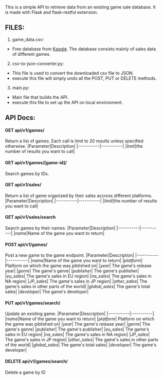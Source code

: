 This is a simple API to retrieve data from an existing game sale database. It is made with Flask and flask-restful extension.

## FILES:

1. game_data.csv:
  - Free database from [Kaggle](https://www.kaggle.com/rush4ratio/video-game-sales-with-ratings). The database consists mainly of sales data of different games.
2. csv-to-json-converter.py:
  - This file is used to convert the downloaded csv file to JSON.
  - execute this file will simply undo all the POST, PUT or DELETE methods.
3. main.py:
  - Main file that builds the API.
  - execute this file to set up the API on local environment.
  
## API Docs:
#### GET api/v1/games/
  Return a list of games. Each call is limit to 20 results unless specified otherwise.
  |Parameter|Description|
  |-----------|-----------|
  |*limit*|the number of results you want to call|
  
#### GET api/v1/games/[game-id]/
  Search games by IDs.

#### GET api/v1/sales/
  Return a list of game organized by their sales accross different platforms.
  |Parameter|Description|
  |-----------|-----------|
  |*limit*|the number of results you want to call|
  
#### GET api/v1/sales/search
  Search games by their names.
  |Parameter|Description|
  |-----------|-----------|
  |*name*|Name of the game you want to return|
#### POST api/v1/games/
  Post a new game to the game endpoint.
  |Parameter|Description|
  |-----------|-----------|
  |*name*|Name of the game you want to return|
  |*platform*| Platform on which the game was piblished on|
  |*year*| The game's release year|
  |*genre*| The game's genre|
  |*publisher*| The game's publisher|
  |*eu_sales*| The game's sales in EU region|
  |*na_sales*| The game's sales in NA region|
  |*JP_sales*| The game's sales in JP region|
  |*other_sales*| The game's sales in other parts of the world|
  |*global_sales*| The game's total sales|
  |*developer*| The game's developer|

#### PUT api/v1/games/search/
  Update an existing game.
  |Parameter|Description|
  |-----------|-----------|
  |*name*|Name of the game you want to return|
  |*platform*| Platform on which the game was piblished on|
  |*year*| The game's release year|
  |*genre*| The game's genre|
  |*publisher*| The game's publisher|
  |*eu_sales*| The game's sales in EU region|
  |*na_sales*| The game's sales in NA region|
  |*JP_sales*| The game's sales in JP region|
  |*other_sales*| The game's sales in other parts of the world|
  |*global_sales*| The game's total sales|
  |*developer*| The game's developer|
 
 #### DELETE api/v1/games/search/
  Delete a game by ID
